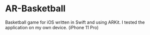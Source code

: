 # AR-Basketball
Basketball game for iOS written in Swift and using ARKit. I tested the application on my own device. (iPhone 11 Pro)
